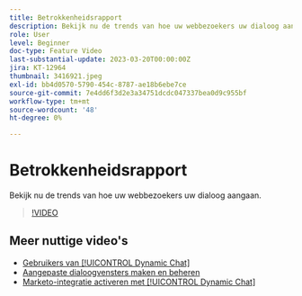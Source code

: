 ```yaml
---
title: Betrokkenheidsrapport
description: Bekijk nu de trends van hoe uw webbezoekers uw dialoog aangaan.
role: User
level: Beginner
doc-type: Feature Video
last-substantial-update: 2023-03-20T00:00:00Z
jira: KT-12964
thumbnail: 3416921.jpeg
exl-id: bb4d0570-5790-454c-8787-ae18b6ebe7ce
source-git-commit: 7e4dd6f3d2e3a34751dcdc047337bea0d9c955bf
workflow-type: tm+mt
source-wordcount: '48'
ht-degree: 0%

---
```


# Betrokkenheidsrapport

Bekijk nu de trends van hoe uw webbezoekers uw dialoog aangaan.

>[!VIDEO](https://video.tv.adobe.com/v/3416921/?quality=12&learn=on)

## Meer nuttige video&#39;s

* [Gebruikers van [!UICONTROL Dynamic Chat] ](user-management.md)
* [Aangepaste dialoogvensters maken en beheren](dialogue-management.md)
* [Marketo-integratie activeren met [!UICONTROL Dynamic Chat] ](marketo-integration.md)
